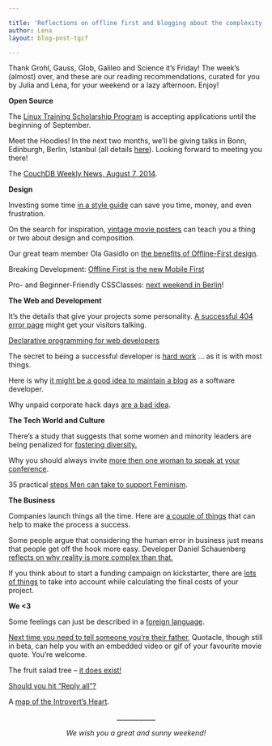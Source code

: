 ```yaml
---

title: 'Reflections on offline first and blogging about the complexity of fruit salad trees: TGIF! (39)'
author: Lena
layout: blog-post-tgif

---
```

Thank Grohl, Gauss, Glob, Galileo and Science it’s Friday! The week’s (almost) over, and these are our reading recommendations, curated for you by Julia and Lena, for your weekend or a lazy afternoon. Enjoy!

**Open Source**

<p>
  The <a href="http://training.linuxfoundation.org/free-linux-training/linux-training-scholarship-program">Linux Training Scholarship Program</a> is accepting applications until the beginning of September.
</p>

<p>
  Meet the Hoodies! In the next two months, we&#8217;ll be giving talks in Bonn, Edinburgh, Berlin, Istanbul (all details <a href="http://blog.hood.ie/2014/08/hoodietime-events-and-conferences-with-hoodies-in-august-and-september-2014/">here</a>). Looking forward to meeting you there!
</p>

<p>
  The <a href="http://blog.couchdb.org/2014/08/07/couchdb-weekly-news-august-7-2014/">CouchDB Weekly News, August 7, 2014</a>.
</p>

**Design**

<p>
  Investing some time <a href="http://www.webdesignerdepot.com/2014/08/why-your-brand-needs-a-style-guide-and-how-to-create-one/">in a style guide</a> can save you time, money, and even frustration.
</p>

<p>
  On the search for inspiration, <a href="http://www.onextrapixel.com/2014/07/21/design-lessons-from-20-phenomenal-vintage-movie-posters/">vintage movie posters</a> can teach you a thing or two about design and composition.<!--more-->
</p>

<p>
  Our great team member Ola Gasidlo on <a href="http://www.creativebloq.com/netmag/ola-gasidlo-benefits-offline-first-design-81412569">the benefits of Offline-First design</a>.
</p>

<p>
  Breaking Development: <a href="http://www.lukew.com/ff/entry.asp?1902&utm_source=feedburner&utm_medium=feed&utm_campaign=Feed%3A+FunctioningForm+%28LukeW+Ideation+%2B+Design%29">Offline First is the new Mobile First </a>
</p>

<p>
  Pro- and Beginner-Friendly CSSClasses: <a href="http://www.meetup.com/opentechschool-berlin/events/199567452/">next weekend in Berlin</a>!
</p>

**The Web and Development**

<p>
  It&#8217;s the details that give your projects some personality. <a href="http://www.webdesignerdepot.com/2014/08/5-essential-elements-of-a-successful-404-error-page/">A successful 404 error page</a> might get your visitors talking.
</p>

<p>
  <a href="http://www.smashingmagazine.com/2014/07/30/declarative-programming/">Declarative programming for web developers</a>
</p>

<p>
  The secret to being a successful developer is <a href="http://csswizardry.com/2014/08/advice-to-budding-front-end-developers/">hard work</a> … as it is with most things.
</p>

<p>
  Here is why <a href="http://chase-seibert.github.io/blog/2014/08/01/why-blogging.html">it might be a good idea to maintain a blog</a> as a software developer.
</p>

<p>
  Why unpaid corporate hack days <a href="http://ntlk.net/2014/08/07/why-unpaid-corporate-hackdays-are-a-bad-idea/">are a bad idea</a>.
</p>

**The Tech World and Culture**

<p>
  There&#8217;s a study that suggests that some women and minority leaders are being penalized for <a href="http://www.businessnewsdaily.com/6788-fostering-workplace-diversity.html?">fostering diversity.</a>
</p>

<p>
  Why you should always invite <a href="http://geekfeminism.wikia.com/wiki/Tokenism">more then one woman to speak at your conference</a>.
</p>

<p>
  35 practical <a href="http://www.xojane.com/issues/feminism-men-practical-steps">steps Men can take to support Feminism</a>.
</p>

**The Business**

<p>
  Companies launch things all the time. Here are <a href="http://justcreative.com/2014/07/30/how-to-launch-anything-online/">a couple of things</a> that can help to make the process a success.
</p>

<p>
  Some people argue that considering the human error in business just means that people get off the hook more easy. Developer Daniel Schauenberg <a href="http://www.unwiredcouch.com/2014/08/04/human-error-getting-off-the-hook.html">reflects on why reality is more complex than that.</a>
</p>

<p>
  If you think about to start a funding campaign on kickstarter, there are <a href="http://littlemight.com/kickstarter-economics-101-the-true-costs-of-a-successful-project/">lots of things</a> to take into account while calculating the final costs of your project.
</p>

**We <3**

<p>
  Some feelings can just be described in a <a href="http://visual.ly/11-untranslatable-words-other-cultures">foreign language</a>.
</p>

<p>
  <a href="http://quotacle.com/watch.php?id=53d5dd0806">Next time you need to tell someone you&#8217;re their father</a>, Quotacle, though still in beta, can help you with an embedded video or gif of your favourite movie quote. You&#8217;re welcome.
</p>

<p>
  The fruit salad tree &#8211; <a href="http://www.treeof40fruit.com/">it does exist!</a>
</p>

<p>
  <a href="http://thebitchwhocodes.com/2014/08/05/should-i-reply-all-a-flowchart/">Should you hit &#8220;Reply all&#8221;?</a>
</p>

<p>
  A <a href="https://medium.com/i-love-charts/a-map-of-the-introverts-heart-4db2d8c9cf48">map of the Introvert&#8217;s Heart</a>.
</p>

<p style="text-align: center;">
  ____________
</p>

<p style="text-align: center;">
  <em>We wish you a great and sunny weekend!</em>
</p>

